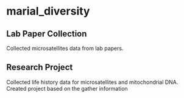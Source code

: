 # marial_diversity

## Lab Paper Collection

Collected microsatellites data from lab papers.

## Research Project

Collected life history data for microsatellites and mitochondrial DNA. Created project based on the gather information
